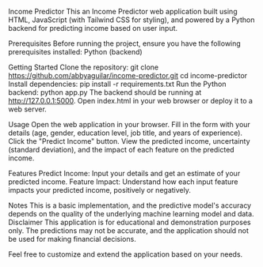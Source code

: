 Income Predictor
This an Income Predictor web application built using HTML, JavaScript (with Tailwind CSS for styling), and powered by a Python backend for predicting income based on user input. 

Prerequisites
Before running the project, ensure you have the following prerequisites installed:
Python (backend)

Getting Started
Clone the repository:
git clone https://github.com/abbyaguilar/income-predictor.git
cd income-predictor
Install dependencies:
pip install -r requirements.txt
Run the Python backend:
python app.py
The backend should be running at http://127.0.0.1:5000.
Open index.html in your web browser or deploy it to a web server.

Usage
Open the web application in your browser.
Fill in the form with your details (age, gender, education level, job title, and years of experience).
Click the "Predict Income" button.
View the predicted income, uncertainty (standard deviation), and the impact of each feature on the predicted income.

Features
Predict Income: Input your details and get an estimate of your predicted income.
Feature Impact: Understand how each input feature impacts your predicted income, positively or negatively.

Notes
This is a basic implementation, and the predictive model's accuracy depends on the quality of the underlying machine learning model and data.
Disclaimer
This application is for educational and demonstration purposes only. The predictions may not be accurate, and the application should not be used for making financial decisions.

Feel free to customize and extend the application based on your needs.
